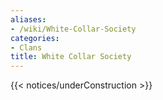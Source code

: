 ```yaml
---
aliases:
- /wiki/White-Collar-Society
categories:
- Clans
title: White Collar Society
---  
```


{{< notices/underConstruction >}} 

